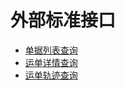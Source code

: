# 外部标准接口

* [单据列表查询](outside/order_list.md)
* [运单详情查询](outside/order_detail.md)
* [运单轨迹查询](outside/order_traces.md)
